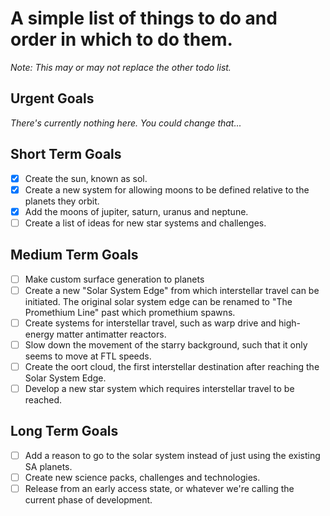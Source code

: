 # A simple list of things to do and order in which to do them.
*Note: This may or may not replace the other todo list.*
## Urgent Goals
*There's currently nothing here. You could change that...*
## Short Term Goals
- [X] Create the sun, known as sol.
- [X] Create a new system for allowing moons to be defined relative to the planets they orbit.
- [X] Add the moons of jupiter, saturn, uranus and neptune.
- [ ] Create a list of ideas for new star systems and challenges.

## Medium Term Goals
- [ ] Make custom surface generation to planets
- [ ] Create a new "Solar System Edge" from which interstellar travel can be initiated. The original solar system edge can be renamed to "The Promethium Line" past which promethium spawns.
- [ ] Create systems for interstellar travel, such as warp drive and high-energy matter antimatter reactors.
- [ ] Slow down the movement of the starry background, such that it only seems to move at FTL speeds.
- [ ] Create the oort cloud, the first interstellar destination after reaching the Solar System Edge.
- [ ] Develop a new star system which requires interstellar travel to be reached.

## Long Term Goals
- [ ] Add a reason to go to the solar system instead of just using the existing SA planets.
- [ ] Create new science packs, challenges and technologies.
- [ ] Release from an early access state, or whatever we're calling the current phase of development.
